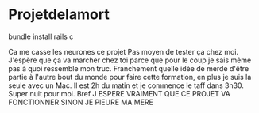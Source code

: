 # Projetdelamort

bundle install
rails c 

Ca me casse les neurones ce projet
Pas moyen de tester ça chez moi. J'espère que ça va marcher chez toi parce que pour le coup je sais même pas à quoi ressemble mon truc. Franchement quelle idée de merde d'être partie à l'autre bout du monde pour faire cette formation, en plus je suis la seule avec un Mac. Il est 2h du matin et je commence le taff dans 3h30. Super nuit pour moi. Bref J ESPERE VRAIMENT QUE CE PROJET VA FONCTIONNER SINON JE PlEURE MA MERE 
